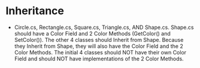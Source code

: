 # Inheritance

- Circle.cs, Rectangle.cs, Square.cs, Triangle.cs, AND Shape.cs. Shape.cs should have a Color Field and 2 Color Methods (GetColor() and SetColor()). The other 4 classes should Inherit from Shape. Because they Inherit from Shape, they will also have the Color Field and the 2 Color Methods. The initial 4 classes should NOT have their own Color Field and should NOT have implementations of the 2 Color Methods.
